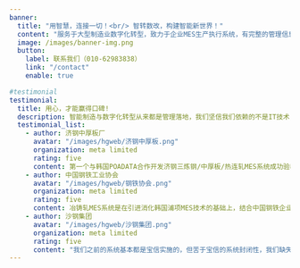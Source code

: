 ```yaml
---
banner:
  title: "用智慧，连接一切！<br/> 智转数改，构建智能新世界！"
  content: "服务于大型制造业数字化转型，致力于企业MES生产执行系统，有完整的管理信息化与工业互联网方面的技术优势，通过将制造执行系统（MES）以及过程控制系统（DAS/LES）融合，并与工厂生产设备连接，实现“两化融合”，帮助传统制造企业升级为“智慧工厂”，实现制造向“智能制造”的数字化转型。"
  image: /images/banner-img.png
  button:
    label: 联系我们（010-62983838）
    link: "/contact"
    enable: true 

#testimonial
testimonial:
  title: 用心，才能赢得口碑!
  description: 智能制造与数字化转型从来都是管理落地，我们坚信我们依赖的不是IT技术，而是专业的行业知识沉淀，用心贴近用户，才能赢来口碑.
  testimonial_list:
    - author: 济钢中厚板厂
      avatar: "/images/hgweb/济钢中厚板.png"
      organization: meta limited
      rating: five
      content: 第一个与韩国POADATA合作开发济钢三炼钢/中厚板/热连轧MES系统成功验收后，得到济钢以及山东科技厅的高度好评。“以我们济钢中厚板厂为例，炼钢中厚板MES实施后，生产管理水平发生翻天覆地的变化，实施主要成果如下：1.产能效率大幅提升10~20%； 2.品种率由30%提升到80-95%；3.非计划品率由10%降到4%； 4.年创经济效益5000万以上；”
    - author: 中国钢铁工业协会
      avatar: "/images/hgweb/钢铁协会.png"
      organization: meta limited
      rating: five
      content: 冶铸轧MES系统是在引进消化韩国浦项MES技术的基础上，结合中国钢铁企业、有色企业国情，专为这些企业冶炼、铸造、轧制生产管理开发的管理信息系统产品。系统可以实现冶铸轧生产从订单接收、质量设计、要料设计、炉次/浇次/轧次作业计划、物流跟踪、库存管理，一直到发货质保的产销一体化全流程管理，技术水平世界先进.”
    - author: 沙钢集团
      avatar: "/images/hgweb/沙钢集团.png"
      organization: meta limited
      rating: five
      content: "我们之前的系统基本都是宝信实施的，但苦于宝信的系统封闭性，我们缺失了太多了自主性，因此我们开始和红河谷合作，引入了他们的开放性的MES平台，为我们后续的项目的实施立下了汗马功劳！经过多年的学习与积累，我们从沙钢独立出来成立了江苏沙钢高科信息技术有限公司." 
---
```


